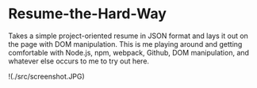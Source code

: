 # Resume-the-Hard-Way

Takes a simple project-oriented resume in JSON format and lays it out on the page with DOM manipulation. This is me playing around and getting comfortable with Node.js, npm, webpack, Github, DOM manipulation, and whatever else occurs to me to try out here.

!(./src/screenshot.JPG)
